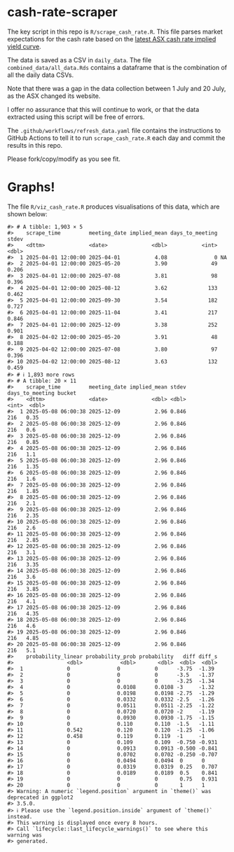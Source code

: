 
<!-- README.md is generated from README.Rmd. Please edit that file -->

# cash-rate-scraper

The key script in this repo is `R/scrape_cash_rate.R`. This file parses
market expectations for the cash rate based on the [latest ASX cash rate
implied yield
curve](https://www.asx.com.au/markets/trade-our-derivatives-market/futures-market/rba-rate-tracker).

The data is saved as a CSV in `daily_data`. The file
`combined_data/all_data.Rds` contains a dataframe that is the
combination of all the daily data CSVs.

Note that there was a gap in the data collection between 1 July and 20
July, as the ASX changed its website.

I offer no assurance that this will continue to work, or that the data
extracted using this script will be free of errors.

The `.github/workflows/refresh_data.yaml` file contains the instructions
to GitHub Actions to tell it to run `scrape_cash_rate.R` each day and
commit the results in this repo.

Please fork/copy/modify as you see fit.

# Graphs!

The file `R/viz_cash_rate.R` produces visualisations of this data, which
are shown below:

    #> # A tibble: 1,903 × 5
    #>    scrape_time         meeting_date implied_mean days_to_meeting  stdev
    #>    <dttm>              <date>              <dbl>           <int>  <dbl>
    #>  1 2025-04-01 12:00:00 2025-04-01           4.08               0 NA    
    #>  2 2025-04-01 12:00:00 2025-05-20           3.90              49  0.206
    #>  3 2025-04-01 12:00:00 2025-07-08           3.81              98  0.396
    #>  4 2025-04-01 12:00:00 2025-08-12           3.62             133  0.462
    #>  5 2025-04-01 12:00:00 2025-09-30           3.54             182  0.727
    #>  6 2025-04-01 12:00:00 2025-11-04           3.41             217  0.846
    #>  7 2025-04-01 12:00:00 2025-12-09           3.38             252  0.901
    #>  8 2025-04-02 12:00:00 2025-05-20           3.91              48  0.188
    #>  9 2025-04-02 12:00:00 2025-07-08           3.80              97  0.396
    #> 10 2025-04-02 12:00:00 2025-08-12           3.63             132  0.459
    #> # ℹ 1,893 more rows
    #> # A tibble: 20 × 11
    #>    scrape_time         meeting_date implied_mean stdev days_to_meeting bucket
    #>    <dttm>              <date>              <dbl> <dbl>           <int>  <dbl>
    #>  1 2025-05-08 06:00:38 2025-12-09           2.96 0.846             216   0.35
    #>  2 2025-05-08 06:00:38 2025-12-09           2.96 0.846             216   0.6 
    #>  3 2025-05-08 06:00:38 2025-12-09           2.96 0.846             216   0.85
    #>  4 2025-05-08 06:00:38 2025-12-09           2.96 0.846             216   1.1 
    #>  5 2025-05-08 06:00:38 2025-12-09           2.96 0.846             216   1.35
    #>  6 2025-05-08 06:00:38 2025-12-09           2.96 0.846             216   1.6 
    #>  7 2025-05-08 06:00:38 2025-12-09           2.96 0.846             216   1.85
    #>  8 2025-05-08 06:00:38 2025-12-09           2.96 0.846             216   2.1 
    #>  9 2025-05-08 06:00:38 2025-12-09           2.96 0.846             216   2.35
    #> 10 2025-05-08 06:00:38 2025-12-09           2.96 0.846             216   2.6 
    #> 11 2025-05-08 06:00:38 2025-12-09           2.96 0.846             216   2.85
    #> 12 2025-05-08 06:00:38 2025-12-09           2.96 0.846             216   3.1 
    #> 13 2025-05-08 06:00:38 2025-12-09           2.96 0.846             216   3.35
    #> 14 2025-05-08 06:00:38 2025-12-09           2.96 0.846             216   3.6 
    #> 15 2025-05-08 06:00:38 2025-12-09           2.96 0.846             216   3.85
    #> 16 2025-05-08 06:00:38 2025-12-09           2.96 0.846             216   4.1 
    #> 17 2025-05-08 06:00:38 2025-12-09           2.96 0.846             216   4.35
    #> 18 2025-05-08 06:00:38 2025-12-09           2.96 0.846             216   4.6 
    #> 19 2025-05-08 06:00:38 2025-12-09           2.96 0.846             216   4.85
    #> 20 2025-05-08 06:00:38 2025-12-09           2.96 0.846             216   5.1 
    #>    probability_linear probability_prob probability   diff diff_s
    #>                 <dbl>            <dbl>       <dbl>  <dbl>  <dbl>
    #>  1              0               0           0      -3.75  -1.39 
    #>  2              0               0           0      -3.5   -1.37 
    #>  3              0               0           0      -3.25  -1.34 
    #>  4              0               0.0108      0.0108 -3     -1.32 
    #>  5              0               0.0198      0.0198 -2.75  -1.29 
    #>  6              0               0.0332      0.0332 -2.5   -1.26 
    #>  7              0               0.0511      0.0511 -2.25  -1.22 
    #>  8              0               0.0720      0.0720 -2     -1.19 
    #>  9              0               0.0930      0.0930 -1.75  -1.15 
    #> 10              0               0.110       0.110  -1.5   -1.11 
    #> 11              0.542           0.120       0.120  -1.25  -1.06 
    #> 12              0.458           0.119       0.119  -1     -1    
    #> 13              0               0.109       0.109  -0.750 -0.931
    #> 14              0               0.0913      0.0913 -0.500 -0.841
    #> 15              0               0.0702      0.0702 -0.250 -0.707
    #> 16              0               0.0494      0.0494  0      0    
    #> 17              0               0.0319      0.0319  0.25   0.707
    #> 18              0               0.0189      0.0189  0.5    0.841
    #> 19              0               0           0       0.75   0.931
    #> 20              0               0           0       1      1
    #> Warning: A numeric `legend.position` argument in `theme()` was deprecated in ggplot2
    #> 3.5.0.
    #> ℹ Please use the `legend.position.inside` argument of `theme()` instead.
    #> This warning is displayed once every 8 hours.
    #> Call `lifecycle::last_lifecycle_warnings()` to see where this warning was
    #> generated.

